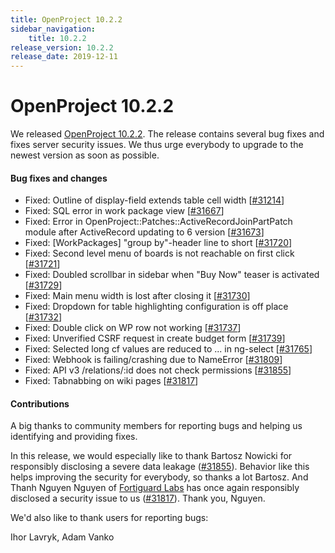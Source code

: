 ```yaml
---
title: OpenProject 10.2.2
sidebar_navigation:
    title: 10.2.2
release_version: 10.2.2
release_date: 2019-12-11
---
```


# OpenProject 10.2.2

We released [OpenProject 10.2.2](https://community.openproject.org/versions/1405).
The release contains several bug fixes and fixes server security issues. We thus urge everybody to upgrade to the newest version as soon as possible.

<!--more-->
#### Bug fixes and changes

- Fixed: Outline of display-field extends table cell width \[[#31214](https://community.openproject.org/wp/31214)\]
- Fixed: SQL error in work package view \[[#31667](https://community.openproject.org/wp/31667)\]
- Fixed: Error in OpenProject::Patches::ActiveRecordJoinPartPatch module after ActiveRecord updating to 6 version \[[#31673](https://community.openproject.org/wp/31673)\]
- Fixed: [WorkPackages] "group by"-header line to short \[[#31720](https://community.openproject.org/wp/31720)\]
- Fixed: Second level menu of boards is not reachable on first click \[[#31721](https://community.openproject.org/wp/31721)\]
- Fixed: Doubled scrollbar in sidebar when "Buy Now" teaser is activated \[[#31729](https://community.openproject.org/wp/31729)\]
- Fixed: Main menu width is lost after closing it \[[#31730](https://community.openproject.org/wp/31730)\]
- Fixed: Dropdown for table highlighting configuration is off place \[[#31732](https://community.openproject.org/wp/31732)\]
- Fixed: Double click on WP row not working \[[#31737](https://community.openproject.org/wp/31737)\]
- Fixed: Unverified CSRF request in create budget form \[[#31739](https://community.openproject.org/wp/31739)\]
- Fixed: Selected long cf values are reduced to ... in ng-select \[[#31765](https://community.openproject.org/wp/31765)\]
- Fixed: Webhook is failing/crashing due to NameError \[[#31809](https://community.openproject.org/wp/31809)\]
- Fixed: API v3 /relations/:id does not check permissions \[[#31855](https://community.openproject.org/wp/31855)\]
- Fixed: Tabnabbing on wiki pages \[[#31817](https://community.openproject.org/wp/31817)\]

#### Contributions
A big thanks to community members for reporting bugs and helping us identifying and providing fixes.

In this release, we would especially like to thank Bartosz Nowicki for responsibly disclosing a severe data leakage \([#31855](https://community.openproject.org/wp/31855)\). Behavior like this helps improving the security for everybody, so thanks a lot Bartosz. And Thanh Nguyen Nguyen of [Fortiguard Labs](https://fortiguard.com/) has once again responsibly disclosed a security issue to us ([#31817](https://community.openproject.org/wp/31817)). Thank you, Nguyen.  

We'd also like to thank users for reporting bugs:

Ihor Lavryk, Adam Vanko
